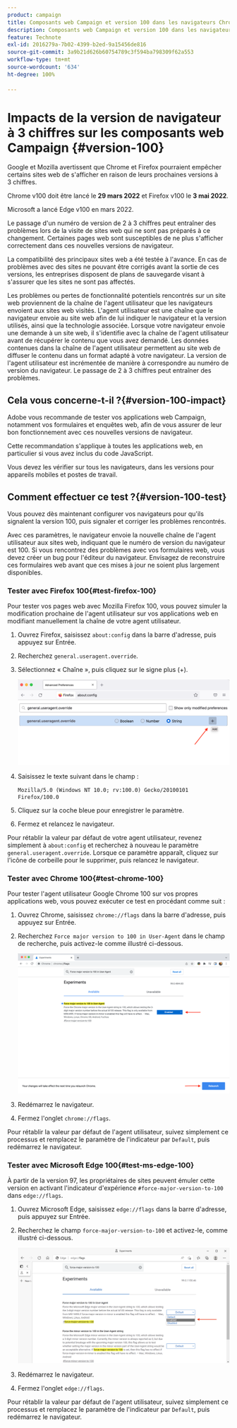 ```yaml
---
product: campaign
title: Composants web Campaign et version 100 dans les navigateurs Chrome, Firefox et Edge
description: Composants web Campaign et version 100 dans les navigateurs Chrome, Firefox et Edge
feature: Technote
exl-id: 2016279a-7b02-4399-b2ed-9a15456de816
source-git-commit: 3a9b21d626b60754789c3f594ba798309f62a553
workflow-type: tm+mt
source-wordcount: '634'
ht-degree: 100%

---
```


# Impacts de la version de navigateur à 3 chiffres sur les composants web Campaign {#version-100}

Google et Mozilla avertissent que Chrome et Firefox pourraient empêcher certains sites web de s&#39;afficher en raison de leurs prochaines versions à 3 chiffres.

Chrome v100 doit être lancé le **29 mars 2022** et Firefox v100 le **3 mai 2022**.

Microsoft a lancé Edge v100 en mars 2022.

Le passage d&#39;un numéro de version de 2 à 3 chiffres peut entraîner des problèmes lors de la visite de sites web qui ne sont pas préparés à ce changement. Certaines pages web sont susceptibles de ne plus s&#39;afficher correctement dans ces nouvelles versions de navigateur.

La compatibilité des principaux sites web a été testée à l&#39;avance. En cas de problèmes avec des sites ne pouvant être corrigés avant la sortie de ces versions, les entreprises disposent de plans de sauvegarde visant à s&#39;assurer que les sites ne sont pas affectés.

Les problèmes ou pertes de fonctionnalité potentiels rencontrés sur un site web proviennent de la chaîne de l&#39;agent utilisateur que les navigateurs envoient aux sites web visités. L&#39;agent utilisateur est une chaîne que le navigateur envoie au site web afin de lui indiquer le navigateur et la version utilisés, ainsi que la technologie associée. Lorsque votre navigateur envoie une demande à un site web, il s&#39;identifie avec la chaîne de l&#39;agent utilisateur avant de récupérer le contenu que vous avez demandé. Les données contenues dans la chaîne de l&#39;agent utilisateur permettent au site web de diffuser le contenu dans un format adapté à votre navigateur. La version de l&#39;agent utilisateur est incrémentée de manière à correspondre au numéro de version du navigateur. Le passage de 2 à 3 chiffres peut entraîner des problèmes.

## Cela vous concerne-t-il ?{#version-100-impact}

Adobe vous recommande de tester vos applications web Campaign, notamment vos formulaires et enquêtes web, afin de vous assurer de leur bon fonctionnement avec ces nouvelles versions de navigateur.

Cette recommandation s&#39;applique à toutes les applications web, en particulier si vous avez inclus du code JavaScript.

Vous devez les vérifier sur tous les navigateurs, dans les versions pour appareils mobiles et postes de travail.

## Comment effectuer ce test ?{#version-100-test}

Vous pouvez dès maintenant configurer vos navigateurs pour qu&#39;ils signalent la version 100, puis signaler et corriger les problèmes rencontrés.

Avec ces paramètres, le navigateur envoie la nouvelle chaîne de l&#39;agent utilisateur aux sites web, indiquant que le numéro de version du navigateur est 100. Si vous rencontrez des problèmes avec vos formulaires web, vous devez créer un bug pour l&#39;éditeur du navigateur. Envisagez de reconstruire ces formulaires web avant que ces mises à jour ne soient plus largement disponibles.

### Tester avec Firefox 100{#test-firefox-100}

Pour tester vos pages web avec Mozilla Firefox 100, vous pouvez simuler la modification prochaine de l&#39;agent utilisateur sur vos applications web en modifiant manuellement la chaîne de votre agent utilisateur.

1. Ouvrez Firefox, saisissez `about:config` dans la barre d&#39;adresse, puis appuyez sur Entrée.
1. Recherchez `general.useragent.override`.
1. Sélectionnez « Chaîne », puis cliquez sur le signe plus (+).

   ![](assets/force-user-agent-firefox.png)

1. Saisissez le texte suivant dans le champ :

   ```
   Mozilla/5.0 (Windows NT 10.0; rv:100.0) Gecko/20100101 Firefox/100.0
   ```

1. Cliquez sur la coche bleue pour enregistrer le paramètre.
1. Fermez et relancez le navigateur.

Pour rétablir la valeur par défaut de votre agent utilisateur, revenez simplement à `about:config` et recherchez à nouveau le paramètre `general.useragent.override`.  Lorsque ce paramètre apparaît, cliquez sur l&#39;icône de corbeille pour le supprimer, puis relancez le navigateur.

### Tester avec Chrome 100{#test-chrome-100}

Pour tester l&#39;agent utilisateur Google Chrome 100 sur vos propres applications web, vous pouvez exécuter ce test en procédant comme suit :

1. Ouvrez Chrome, saisissez `chrome://flags` dans la barre d&#39;adresse, puis appuyez sur Entrée.
1. Recherchez `Force major version to 100 in User-Agent` dans le champ de recherche, puis activez-le comme illustré ci-dessous.

   ![](assets/force-user-agent-chrome.png)

1. Redémarrez le navigateur.
1. Fermez l&#39;onglet `chrome://flags`.

Pour rétablir la valeur par défaut de l&#39;agent utilisateur, suivez simplement ce processus et remplacez le paramètre de l&#39;indicateur par `Default`, puis redémarrez le navigateur.


### Tester avec Microsoft Edge 100{#test-ms-edge-100}

À partir de la version 97, les propriétaires de sites peuvent émuler cette version en activant l&#39;indicateur d&#39;expérience `#force-major-version-to-100` dans `edge://flags`.

1. Ouvrez Microsoft Edge, saisissez `edge://flags` dans la barre d&#39;adresse, puis appuyez sur Entrée.
1. Recherchez le champ `force-major-version-to-100` et activez-le, comme illustré ci-dessous.

   ![](assets/force-user-agent-edge.png)

1. Redémarrez le navigateur.
1. Fermez l&#39;onglet `edge://flags`.

Pour rétablir la valeur par défaut de l&#39;agent utilisateur, suivez simplement ce processus et remplacez le paramètre de l&#39;indicateur par `Default`, puis redémarrez le navigateur.
